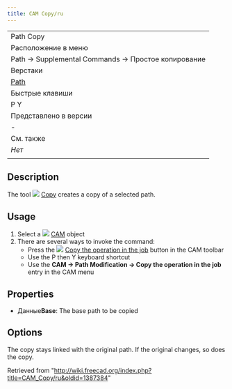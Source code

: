 ```yaml
---
title: CAM Copy/ru
---
```

|  |
| --- |
| Path Copy |
| Расположение в меню |
| Path → Supplemental Commands → Простое копирование |
| Верстаки |
| [Path](/Path_Workbench/ru "Path Workbench/ru") |
| Быстрые клавиши |
| P Y |
| Представлено в версии |
| - |
| См. также |
| *Нет* |
|  |

## Description

The tool ![](/images/CAM_Copy.svg) [Copy](/CAM_Copy "CAM Copy") creates a copy of a selected path.

## Usage

1. Select a ![](/images/Workbench_CAM.svg) [CAM](/CAM_Workbench "CAM Workbench") object
2. There are several ways to invoke the command:
   * Press the ![](/images/CAM_Copy.svg) [Copy the operation in the job](/CAM_Copy "CAM Copy") button in the CAM toolbar
   * Use the P then Y keyboard shortcut
   * Use the **CAM → Path Modification → Copy the operation in the job** entry in the CAM menu

## Properties

* Данные**Base**: The base path to be copied

## Options

The copy stays linked with the original path. If the original changes, so does the copy.

Retrieved from "<http://wiki.freecad.org/index.php?title=CAM_Copy/ru&oldid=1387384>"